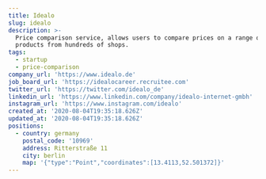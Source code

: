 ```yaml
---
title: Idealo
slug: idealo
description: >-
  Price comparison service, allows users to compare prices on a range of
  products from hundreds of shops.
tags:
  - startup
  - price-comparison
company_url: 'https://www.idealo.de'
job_board_url: 'https://idealocareer.recruitee.com'
twitter_url: 'https://twitter.com/idealo_de'
linkedin_url: 'https://www.linkedin.com/company/idealo-internet-gmbh'
instagram_url: 'https://www.instagram.com/idealo'
created_at: '2020-08-04T19:35:18.626Z'
updated_at: '2020-08-04T19:35:18.626Z'
positions:
  - country: germany
    postal_code: '10969'
    address: Ritterstraße 11
    city: berlin
    map: '{"type":"Point","coordinates":[13.4113,52.501372]}'
---
```


